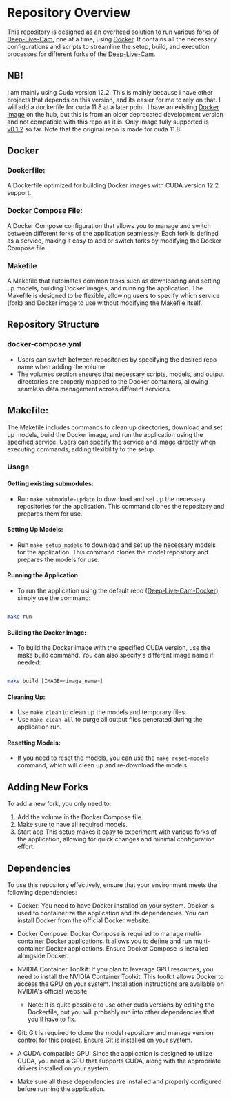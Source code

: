 # Repository Overview
This repository is designed as an overhead solution to run various forks of [Deep-Live-Cam](https://github.com/hacksider/Deep-Live-Cam), one at a time, using [Docker](https://www.docker.com/products/docker-hub/). It contains all the necessary configurations and scripts to streamline the setup, build, and execution processes for different forks of the [Deep-Live-Cam](https://github.com/hacksider/Deep-Live-Cam). 
## NB!
I am mainly using Cuda version 12.2. This is mainly because i have other projects that depends on this version, and its easier for me to rely on that. I will add a dockerfile for cuda 11.8 at a later point. I have an existing [Docker image](https://hub.docker.com/layers/avgradmin/deep-swap/v0.0.6-cuda11.8/images/sha256-322d6fb27b849d691aeb9a962abefb0f597c4463e307a4ab7a5f992d14c482d3?context=repo)
on the hub, but this is from an older deprecated development version and not compatiple with this repo as it is. Only image fully supported is [v0.1.2](https://hub.docker.com/layers/avgradmin/deep-swap/v0.1.2-cuda-12.2/images/sha256-17d70af9e9b3d18a3277b2e079248d1f033354ed6c773e89783863406a6533d8?context=repo) so far.
Note that the original repo is made for cuda 11.8!
## Docker
### Dockerfile: 
A Dockerfile optimized for building Docker images with CUDA version 12.2 support. 
### Docker Compose File: 
A Docker Compose configuration that allows you to manage and switch between different forks of the application seamlessly. Each fork is defined as a service, making it easy to add or switch forks by modifying the Docker Compose file.

### Makefile
A Makefile that automates common tasks such as downloading and setting up models, building Docker images, and running the application. The Makefile is designed to be flexible, allowing users to specify which service (fork) and Docker image to use without modifying the Makefile itself.

## Repository Structure
### docker-compose.yml
-  Users can switch between repositories by specifying the desired repo name when adding the volume.
- The volumes section ensures that necessary scripts, models, and output directories are properly mapped to the Docker containers, allowing seamless data management across different services.

## Makefile: 
The Makefile includes commands to clean up directories, download and set up models, build the Docker image, and run the application using the specified service. Users can specify the service and image directly when executing commands, adding flexibility to the setup.

### Usage
#### Getting existing submodules:
- Run `make submodule-update` to download and set up the necessary repositories for the application. This command clones the repository and prepares them for use.
#### Setting Up Models:
- Run `make setup_models` to download and set up the necessary models for the application. This command clones the model repository and prepares the models for use.
#### Running the Application:

- To run the application using the default repo ([Deep-Live-Cam-Docker](https://github.com/AVGRadmin?tab=repositories)), simply use the command:
```bash

make run
```
#### Building the Docker Image:

- To build the Docker image with the specified CUDA version, use the make build command. You can also specify a different image name if needed:
```bash

make build [IMAGE=<image_name>]
```
#### Cleaning Up:
- Use `make clean` to clean up the models and temporary files.
- Use `make clean-all` to purge all output files generated during the application run.
#### Resetting Models:
- If you need to reset the models, you can use the `make reset-models` command, which will clean up and re-download the models.
## Adding New Forks
To add a new fork, you only need to:
1. Add the volume in the Docker Compose file.
2. Make sure to have all required models.
3. Start app
This setup makes it easy to experiment with various forks of the application, allowing for quick changes and minimal configuration effort.

## Dependencies

To use this repository effectively, ensure that your environment meets the following dependencies:

- Docker: You need to have Docker installed on your system. Docker is used to containerize the application and its dependencies. You can install Docker from the official Docker website.

- Docker Compose: Docker Compose is required to manage multi-container Docker applications. It allows you to define and run multi-container Docker applications. Ensure Docker Compose is installed alongside Docker.

- NVIDIA Container Toolkit: If you plan to leverage GPU resources, you need to install the NVIDIA Container Toolkit. This toolkit allows Docker to access the GPU on your system. Installation instructions are available on NVIDIA's official website.
    - Note: It is quite possible to use other cuda versions by editing the Dockerfile, but you will probably run into other dependencies that you'll have to fix.

- Git: Git is required to clone the model repository and manage version control for this project. Ensure Git is installed on your system.

- A CUDA-compatible GPU: Since the application is designed to utilize CUDA, you need a GPU that supports CUDA, along with the appropriate drivers installed on your system.

- Make sure all these dependencies are installed and properly configured before running the application.
